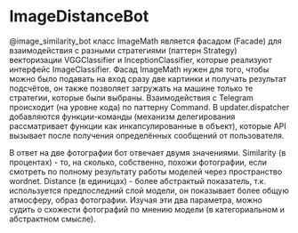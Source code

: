 # ImageDistanceBot
@image_similarity_bot
класс ImageMath является фасадом (Facade) для взаимодействия с разными стратегиями (паттерн Strategy) векторизации VGGClassifier и InceptionClassifier, которые реализуют интерфейс ImageClassifier. Фасад ImageMath нужен для того, чтобы можно было подавать на вход сразу две картинки и получать результат подсчётов, он также позволяет загружать на машине только те стратегии, которые были выбраны. Взаимодействия с Telegram происходит (на уровне кода) по паттерну Command. В updater.dispatcher добавляются функции-команды (механизм делегирования рассматривает функции как инкапсулированные в объект), которые API вызывает после получения определённых сообщений от пользователя.

В ответ на две фотографии бот отвечает двумя значениями. Similarity (в процентах) - то, на сколько, собственно, похожи фотографии, если смотреть по полному результату работы моделей через пространство wordnet. Distance (в единицах) - более абстрактый показатель, т.к. используется предпоследний слой модели, он показывает более общую атмосферу, образ фотографии. Изучая эти два параметра, можно судить о схожести фотографий по мнению модели (в категориальном и абстрактном смысле). 
